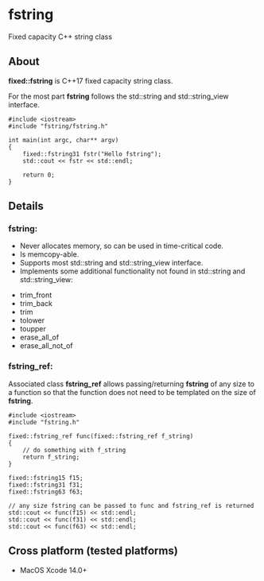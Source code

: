 # fstring
Fixed capacity C++ string class

## About
**fixed::fstring** is C++17 fixed capacity string class.

For the most part **fstring** follows the std::string and std::string_view interface.

    #include <iostream>
    #include "fstring/fstring.h"
    
    int main(int argc, char** argv)
    {
        fixed::fstring31 fstr("Hello fstring");
        std::cout << fstr << std::endl;
        
        return 0;
    }

## Details
### fstring:
* Never allocates memory, so can be used in time-critical code.
* Is memcopy-able.
* Supports most std::string and std::string_view interface.
* Implements some additional functionality not found in std::string and std::string_view:
+ trim_front
+ trim_back
+ trim
+ tolower 
+ toupper
+ erase_all_of
+ erase_all_not_of

### fstring_ref:

Associated class **fstring_ref** allows passing/returning **fstring** of any size to a function so that the function does not need to be templated on the size of **fstring**.


    #include <iostream>
    #include "fstring.h"
    
    fixed::fstring_ref func(fixed::fstring_ref f_string)
    {
        // do something with f_string
        return f_string;
    }

    fixed::fstring15 f15;
    fixed::fstring31 f31;
    fixed::fstring63 f63;

    // any size fstring can be passed to func and fstring_ref is returned
    std::cout << func(f15) << std::endl;
    std::cout << func(f31) << std::endl;
    std::cout << func(f63) << std::endl;

## Cross platform (tested platforms)
+ MacOS Xcode 14.0+
